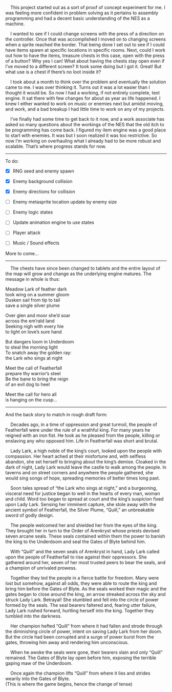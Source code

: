 &nbsp;&nbsp;&nbsp;&nbsp;This project started out as a sort of proof of concept experiment for me. I was feeling
more confident in problem solving as it pertains to assembly programming and had a decent basic
understanding of the NES as a machine.

&nbsp;&nbsp;&nbsp;&nbsp;I wanted to see if I could change screens with the press of a direction on the controller. Once 
that was accomplished I moved on to changing screens when a sprite reached the border. That being 
done I set out to see if I could have items spawn at specific locations in specific rooms. Next, 
could I work out how to have the items, treasure chests in this case, open with the press of a 
button? Why yes I can! What about having the chests stay open even if I’ve moved to a different screen? 
It took some doing but I got it. Great! But what use is a chest if there’s no loot inside it?

&nbsp;&nbsp;&nbsp;&nbsp;I took about a month to think over the problem and eventually the solution came to me. I was over 
thinking it. Turns out it was a lot easier than I thought it would be. So now I had a working, if not 
entirely complete, text engine. It sat there with few changes for about as year as life happened. 
I knew I either wanted to work on music or enemies next but amidst moving, and work, and a bad breakup 
I had little time to work on any of my projects.

&nbsp;&nbsp;&nbsp;&nbsp;I’ve finally had some time to get back to it now, and a work associate has asked so many questions 
about the workings of the NES that the old itch to be programming has come back. I figured my item 
engine was a good place to start with enemies. It was but I soon realized it was too restrictive. So now 
I’m working on overhauling what I already had to be more robust and scalable. That’s where progress stands for now.

---

To do:

- [X] RNG seed and enemy spawn

- [X] Enemy background collision

- [X] Enemy directions for collision

- [ ] Enemy metasprite location update by enemy size 

- [ ] Enemy logic states

- [ ] Update animation engine to use states

- [ ] Player attack

- [ ] Music / Sound effects

More to come...


---


&nbsp;&nbsp;&nbsp;&nbsp;The chests have since been changed to tablets and the entire layout of the map will grow and change as the underlying engine matures. The message in whole is thus:

Meadow Lark of feather dark  
took wing on a summer gloom  
Dusken sail from tip to tail  
save a single silver plume  

Over glen and moor she’d soar  
across the em’rald land  
Seeking nigh with every hie  
to light on love’s sure hand  

But dangers loom in Underdoom  
to steal the morning light  
To snatch away the golden ray:  
the Lark who sings at night  

Meet the call of Featherfall  
prepare thy warrior’s steel  
Be the bane to bring the reign  
of an evil dog to heel  

Meet the call for hero all  
is hanging on the cusp…  


---


And the back story to match in rough draft form:



&nbsp;&nbsp;&nbsp;&nbsp;Decades ago, in a time of oppression and great turmoil, the people of Featherfall were under the 
rule of a wrathful king. For many years he reigned with an iron fist. He took as he pleased from the 
people, killing or enslaving any who opposed him. Life in Featherfall was short and brutal.

&nbsp;&nbsp;&nbsp;&nbsp;Lady Lark, a high noble of the king’s court, looked upon the people with compassion. Her heart 
ached at their misfortune and, with selfless abandon, she set herself to bringing about the king’s 
demise. Cloaked in the dark of night, Lady Lark would leave the castle to walk among the people. 
In taverns and on street corners and anywhere the people gathered, she would sing songs of hope, 
spreading memories of better times long past.

&nbsp;&nbsp;&nbsp;&nbsp;Soon tales spread of “the Lark who sings at night,” and a burgeoning, visceral need for justice 
began to well in the hearts of every man, woman and child. Word too began to spread at court and the 
king’s suspicion fixed upon Lady Lark. Sensing her imminent capture, she stole away with the ancient 
symbol of Featherfall, the Silver Plume, “Quill,” an unbreakable sword of godly design.

&nbsp;&nbsp;&nbsp;&nbsp;The people welcomed her and shielded her from the eyes of the king. They brought her in turn to 
the Order of Arenkryst whose priests devised seven arcane seals. These seals contained within them 
the power to banish the king to the Underdoom and seal the Gates of Blyte behind him.

&nbsp;&nbsp;&nbsp;&nbsp;With “Quill” and the seven seals of Arenkryst in hand, Lady Lark called upon the people of 
Featherfall to rise against their oppressors. She gathered around her, seven of her most trusted 
peers to bear the seals, and a champion of unrivaled prowess.

&nbsp;&nbsp;&nbsp;&nbsp;Together they led the people in a fierce battle for freedom. Many were lost but somehow, against 
all odds, they were able to route the king and bring him before the Gates of Blyte. As the seals worked 
their magic and the gates began to close around the king, an arrow streaked across the sky and struck Lady 
Lark. Betrayal! She stumbled and fell into the circle of power formed by the seals. The seal bearers 
faltered and, fearing utter failure, Lady Lark rushed forward, hurtling herself into the king. Together 
they tumbled into the darkness.

&nbsp;&nbsp;&nbsp;&nbsp;Her champion hefted “Quill” from where it had fallen and strode through the diminishing circle of power, 
intent on saving Lady Lark from her doom. But the circle had been corrupted and a surge of power burst from 
the gates, throwing him away and rendering him unconscious.

&nbsp;&nbsp;&nbsp;&nbsp;When he awoke the seals were gone, their bearers slain and only “Quill” remained. The Gates of Blyte 
lay open before him, exposing the terrible gaping maw of the Underdoom.

&nbsp;&nbsp;&nbsp;&nbsp;Once again the champion lifts “Quill” from where it lies and strides wearily into the Gates of Blyte.   
(This is where the game begins, hence the change of tense)
